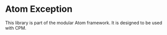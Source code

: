 # Atom Exception

This library is part of the modular Atom framework.
It is designed to be used with CPM.
